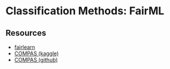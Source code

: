 # Classification Methods: FairML

## Resources

- [fairlearn](https://fairlearn.org/)
- [COMPAS (kaggle)](https://www.kaggle.com/datasets/danofer/compass)
- [COMPAS (github)](https://github.com/propublica/compas-analysis)
